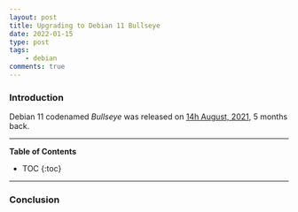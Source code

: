 ```yaml
---
layout: post
title: Upgrading to Debian 11 Bullseye
date: 2022-01-15
type: post
tags:
    - debian
comments: true
---
```

### Introduction
Debian 11 codenamed *Bullseye* was released on
[14h August, 2021](https://www.debian.org/releases/bullseye/), 5 months back.

---
**Table of Contents**
* TOC
{:toc}
---


### Conclusion
